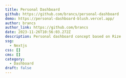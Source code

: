 ```yaml
---
title: Personal Dashboard
github: https://github.com/brancs/personal-dashboard
demo: https://personal-dashboard-blush.vercel.app/
author: brancs
author_link: https://github.com/brancs
date: 2023-11-26T10:56:03.272Z
description: Personal dashboard concept based on Rize
ssg:
  - Nextjs
css: []
cms: []
category:
  - Dashboard
draft: false
---
```

